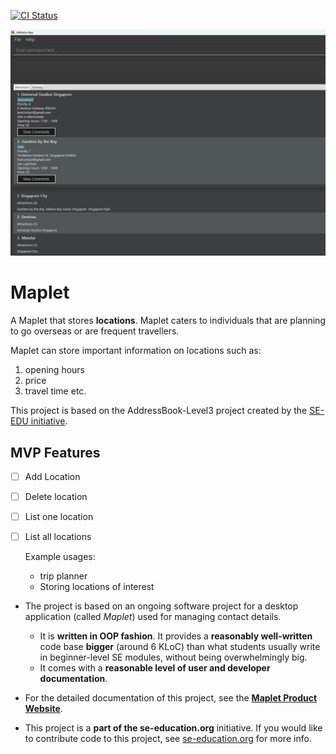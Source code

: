 [![CI Status](https://github.com/se-edu/addressbook-level3/workflows/Java%20CI/badge.svg)](https://github.com/AY2526S1-CS2103T-W12-1/tp/actions)

![Ui](docs/images/UiAlpha.png)



# Maplet

A Maplet that stores **locations**. Maplet caters to individuals that are planning to go overseas
or are frequent travellers.

Maplet can store important information on locations such as:
1. opening hours
2. price
3. travel time etc.

This project is based on the AddressBook-Level3 project created by the [SE-EDU initiative](https://se-education.org).

## MVP Features
- [ ] Add Location
- [ ] Delete location
- [ ] List one location
- [ ] List all locations


  Example usages:
  * trip planner
  * Storing locations of interest

* The project is based on an ongoing software project for a desktop application (called _Maplet_) used for managing contact details.
  * It is **written in OOP fashion**. It provides a **reasonably well-written** code base **bigger** (around 6 KLoC) than what students usually write in beginner-level SE modules, without being overwhelmingly big.
  * It comes with a **reasonable level of user and developer documentation**.


* For the detailed documentation of this project, see the **[Maplet Product Website](ay2526s1-cs2103t-w12-1.github.io/tp/)**.
* This project is a **part of the se-education.org** initiative. If you would like to contribute code to this project, see [se-education.org](https://se-education.org/#contributing-to-se-edu) for more info.
